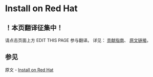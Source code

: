 # Install on Red Hat

## ！本页翻译征集中！

请点击页面上方 EDIT THIS PAGE 参与翻译。
详见：
[贡献指南]( https://github.com/JinMuInfo/MongoDB-Manual-zh/blob/master/CONTRIBUTING.md )、
[原文链接](  https://docs.mongodb.com/manual/tutorial/install-mongodb-enterprise-on-red-hat/  )。

## 参见

原文 - [Install on Red Hat]( https://docs.mongodb.com/manual/tutorial/install-mongodb-enterprise-on-red-hat/ )

